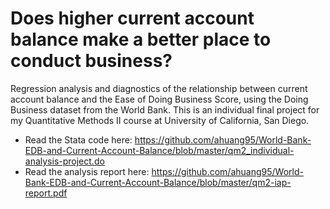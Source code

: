 # Does higher current account balance make a better place to conduct business?
Regression analysis and diagnostics of the relationship between current account balance and the Ease of Doing Business Score, using the Doing Business dataset from the World Bank. 
This is an individual final project for my Quantitative Methods II course at University of California, San Diego. <br>
* Read the Stata code here: https://github.com/ahuang95/World-Bank-EDB-and-Current-Account-Balance/blob/master/qm2_individual-analysis-project.do
* Read the analysis report here: https://github.com/ahuang95/World-Bank-EDB-and-Current-Account-Balance/blob/master/qm2-iap-report.pdf
